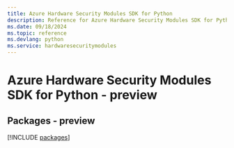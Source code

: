 ```yaml
---
title: Azure Hardware Security Modules SDK for Python
description: Reference for Azure Hardware Security Modules SDK for Python
ms.date: 09/18/2024
ms.topic: reference
ms.devlang: python
ms.service: hardwaresecuritymodules
---
```

# Azure Hardware Security Modules SDK for Python - preview
## Packages - preview
[!INCLUDE [packages](hardware-security-modules-index.md)]